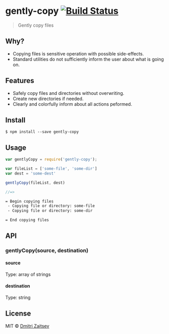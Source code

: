 # gently-copy [![Build Status](https://travis-ci.org/dmitriz/gently-copy.svg?branch=master)](https://travis-ci.org/dmitriz/gently-copy)

> Gently copy files


## Why?
- Copying files is sensitive operation with possible side-effects.
- Standard utilities do not sufficiently inform the user about what is going on.


## Features
- Safely copy files and directories without overwriting.
- Create new directories if needed.
- Clearly and colorfully inform about all actions peformed.


## Install

```
$ npm install --save gently-copy
```


## Usage

```js
var gentlyCopy = require('gently-copy');

var fileList = ['some-file', 'some-dir']
var dest = 'some-dest'

gentlyCopy(fileList, dest)

//=> 
```

```sh
= Begin copying files
 - Copying file or directory: some-file
 - Copying file or directory: some-dir

= End copying files

```

## API

### gentlyCopy(source, destination)

#### source

Type: array of strings

#### destination

Type: string


## License

MIT © [Dmitri Zaitsev](https://github.com/dmitriz)
